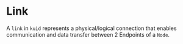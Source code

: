 # Link

A `link` in `kuid` represents a physical/logical connection that enables communication and data transfer between 2 Endpoints of a `Node`. 
